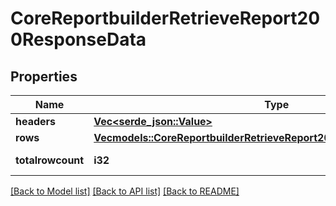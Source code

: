 # CoreReportbuilderRetrieveReport200ResponseData

## Properties

Name | Type | Description | Notes
------------ | ------------- | ------------- | -------------
**headers** | [**Vec<serde_json::Value>**](serde_json::Value.md) |  | 
**rows** | [**Vec<models::CoreReportbuilderRetrieveReport200ResponseDataRowsInner>**](core_reportbuilder_retrieve_report_200_response_data_rows_inner.md) |  | 
**totalrowcount** | **i32** | totalrowcount | [default to null]

[[Back to Model list]](../README.md#documentation-for-models) [[Back to API list]](../README.md#documentation-for-api-endpoints) [[Back to README]](../README.md)


